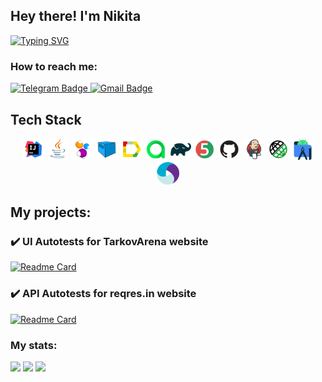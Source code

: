 ## Hey there! I'm Nikita

[![Typing SVG](https://readme-typing-svg.herokuapp.com?color=%cb882f&lines=I`m+QA+engineer)](https://git.io/typing-svg)

### How to reach me:

  <a href="https://t.me/angel_sapphire">
    <img src="https://img.shields.io/badge/Telegram-blue?style=for-the-badge&logo=telegram&logoColor=white" alt="Telegram Badge"/>
  </a>

   <a href="mailto:nikita.postnikov.00@gmail.com">
    <img src="https://img.shields.io/badge/Gmail-red?style=for-the-badge&logo=gmail&logoColor=white" alt="Gmail Badge"/>
  </a>

## Tech Stack
 <p align="center">
<img width="7%" title="IntelliJ IDEA" src="media/Idea.svg">
<img width="7%" title="Java" src="media/Java.svg">
<img width="7%" title="Selenide" src="media/Selenide.svg">
<img width="7%" title="Selenoid" src="media/Selenoid.svg">
<img width="7%" title="Allure Report" src="media/Allure.svg">
<img width="7%" title="Allure Test Ops" src="media/Allure_TO.svg">
<img width="7%" title="Gradle" src="media/Gradle.svg">
<img width="7%" title="JUnit5" src="media/Junit5.svg">
<img width="7%" title="GitHub" src="media/GitHub.svg">
<img width="7%" title="Jenkins" src="media/Jenkins.svg">
<img width="7%" title="Rest Assured" src="media/RestAssured.svg">
<img width="7%" title="Android Studio" src="media/androidstudio.svg">
<img width="7%" title="Appium" src="media/appium.svg">
</p>

## My projects:
### :heavy_check_mark: UI Autotests for TarkovArena website
[![Readme Card](https://github-readme-stats.vercel.app/api/pin/?username=nikitooooos&repo=TarkovArena-UI-Tests)](https://github.com/nikitooooos/TarkovArena-UI-Tests)

### :heavy_check_mark: API Autotests for reqres.in website
[![Readme Card](https://github-readme-stats.vercel.app/api/pin/?username=nikitooooos&repo=Reqres-API-Tests)](https://github.com/nikitooooos/Reqres-API-Tests)

### My stats:
![](https://github-profile-summary-cards.vercel.app/api/cards/profile-details?username=nikitooooos&theme=solarized_dark)
![](https://github-profile-summary-cards.vercel.app/api/cards/stats?username=nikitooooos&theme=solarized_dark)
![](https://github-profile-summary-cards.vercel.app/api/cards/repos-per-language?username=nikitooooos&theme=solarized_dark)
